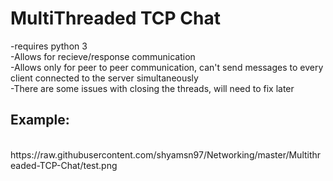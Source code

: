 # MultiThreaded TCP Chat
-requires python 3 <br/>
-Allows for recieve/response communication <br/>
-Allows only for peer to peer communication, can't send messages to every client connected to the server simultaneously <br/>
-There are some issues with closing the threads, will need to fix later

## Example: 
<br/>
https://raw.githubusercontent.com/shyamsn97/Networking/master/Multithreaded-TCP-Chat/test.png
